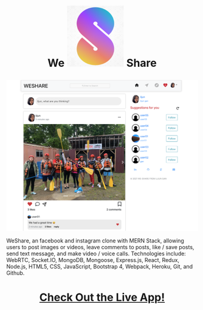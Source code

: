 # <p align="center">   We   <img src="README_assets/logo.png" width="150" hight="200">  Share  </p>

![WeShare](README_assets/weShare.png)

WeShare, an facebook and instagram clone with MERN Stack, allowing users to post images or videos, leave comments to posts, like / save posts, send text message, and make video / voice calls. Technologies include: WebRTC, Socket.IO, MongoDB, Mongoose, Express.js, React, Redux, Node.js, HTML5, CSS, JavaScript, Bootstrap 4, Webpack, Heroku, Git, and Github.

# <p align="center"> [Check Out the Live App!][1] </p>

[1]: https://we-share2021.herokuapp.com/#/